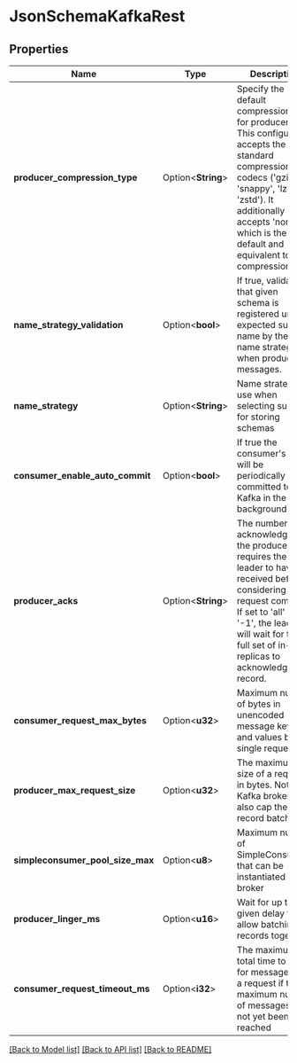# JsonSchemaKafkaRest

## Properties

Name | Type | Description | Notes
------------ | ------------- | ------------- | -------------
**producer_compression_type** | Option<**String**> | Specify the default compression type for producers. This configuration accepts the standard compression codecs ('gzip', 'snappy', 'lz4', 'zstd'). It additionally accepts 'none' which is the default and equivalent to no compression. | [optional]
**name_strategy_validation** | Option<**bool**> | If true, validate that given schema is registered under expected subject name by the used name strategy when producing messages. | [optional][default to true]
**name_strategy** | Option<**String**> | Name strategy to use when selecting subject for storing schemas | [optional][default to TopicName]
**consumer_enable_auto_commit** | Option<**bool**> | If true the consumer's offset will be periodically committed to Kafka in the background | [optional][default to true]
**producer_acks** | Option<**String**> | The number of acknowledgments the producer requires the leader to have received before considering a request complete. If set to 'all' or '-1', the leader will wait for the full set of in-sync replicas to acknowledge the record. | [optional][default to Variant12]
**consumer_request_max_bytes** | Option<**u32**> | Maximum number of bytes in unencoded message keys and values by a single request | [optional][default to 67108864]
**producer_max_request_size** | Option<**u32**> | The maximum size of a request in bytes. Note that Kafka broker can also cap the record batch size. | [optional][default to 1048576]
**simpleconsumer_pool_size_max** | Option<**u8**> | Maximum number of SimpleConsumers that can be instantiated per broker | [optional][default to 25]
**producer_linger_ms** | Option<**u16**> | Wait for up to the given delay to allow batching records together | [optional][default to 0]
**consumer_request_timeout_ms** | Option<**i32**> | The maximum total time to wait for messages for a request if the maximum number of messages has not yet been reached | [optional][default to Variant1000]

[[Back to Model list]](../README.md#documentation-for-models) [[Back to API list]](../README.md#documentation-for-api-endpoints) [[Back to README]](../README.md)



